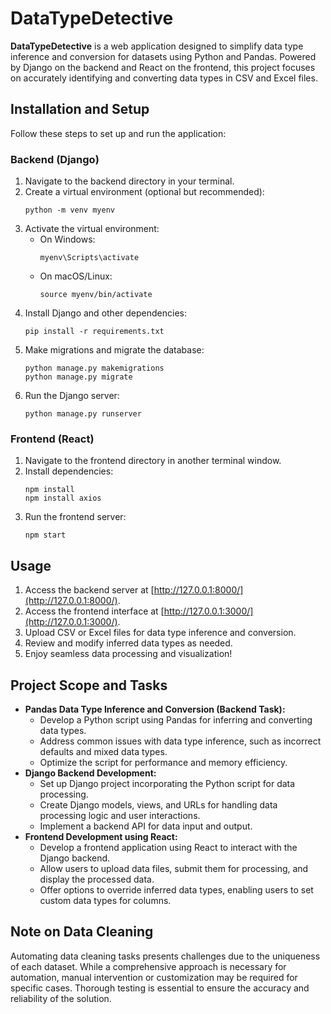 # DataTypeDetective

**DataTypeDetective** is a web application designed to simplify data type inference and conversion for datasets using Python and Pandas. Powered by Django on the backend and React on the frontend, this project focuses on accurately identifying and converting data types in CSV and Excel files.

## Installation and Setup
Follow these steps to set up and run the application:

### Backend (Django)
1. Navigate to the backend directory in your terminal.
2. Create a virtual environment (optional but recommended):
    ```
    python -m venv myenv
    ```
3. Activate the virtual environment:
    - On Windows:
      ```
      myenv\Scripts\activate
      ```
    - On macOS/Linux:
      ```
      source myenv/bin/activate
      ```
4. Install Django and other dependencies:
    ```
    pip install -r requirements.txt
    ```
5. Make migrations and migrate the database:
    ```
    python manage.py makemigrations
    python manage.py migrate
    ```
6. Run the Django server:
    ```
    python manage.py runserver
    ```

### Frontend (React)
1. Navigate to the frontend directory in another terminal window.
2. Install dependencies:
    ```
    npm install
    npm install axios
    ```
3. Run the frontend server:
    ```
    npm start
    ```

## Usage
1. Access the backend server at [http://127.0.0.1:8000/](http://127.0.0.1:8000/).
2. Access the frontend interface at [http://127.0.0.1:3000/](http://127.0.0.1:3000/).
3. Upload CSV or Excel files for data type inference and conversion.
4. Review and modify inferred data types as needed.
5. Enjoy seamless data processing and visualization!

## Project Scope and Tasks
- **Pandas Data Type Inference and Conversion (Backend Task):**
  - Develop a Python script using Pandas for inferring and converting data types.
  - Address common issues with data type inference, such as incorrect defaults and mixed data types.
  - Optimize the script for performance and memory efficiency.
- **Django Backend Development:**
  - Set up Django project incorporating the Python script for data processing.
  - Create Django models, views, and URLs for handling data processing logic and user interactions.
  - Implement a backend API for data input and output.
- **Frontend Development using React:**
  - Develop a frontend application using React to interact with the Django backend.
  - Allow users to upload data files, submit them for processing, and display the processed data.
  - Offer options to override inferred data types, enabling users to set custom data types for columns.

## Note on Data Cleaning 
Automating data cleaning tasks presents challenges due to the uniqueness of each dataset. While a comprehensive approach is necessary for automation, manual intervention or customization may be required for specific cases. Thorough testing is essential to ensure the accuracy and reliability of the solution.

